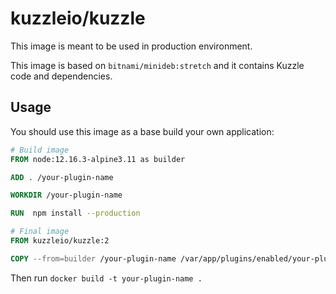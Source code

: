 # kuzzleio/kuzzle

This image is meant to be used in production environment.

This image is based on `bitnami/minideb:stretch` and it contains Kuzzle code and dependencies.

## Usage

You should use this image as a base build your own application:

```dockerfile
# Build image
FROM node:12.16.3-alpine3.11 as builder

ADD . /your-plugin-name

WORKDIR /your-plugin-name

RUN  npm install --production

# Final image
FROM kuzzleio/kuzzle:2

COPY --from=builder /your-plugin-name /var/app/plugins/enabled/your-plugin-name
```

Then run `docker build -t your-plugin-name .`